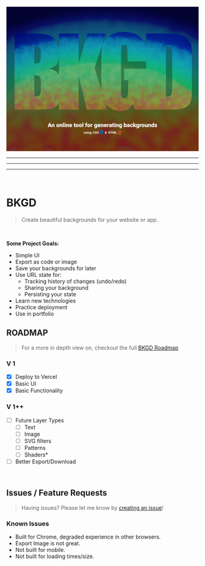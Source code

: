 ![Banner](/public/bkgdapp.png)

---

---

---

<br>

# BKGD

> Create beautiful backgrounds for your website or app.

<br>

**Some Project Goals:**

- Simple UI
- Export as code or image
- Save your backgrounds for later
- Use URL state for:
  - Tracking history of changes (undo/redo)
  - Sharing your background
  - Persisting your state
- Learn new technologies
- Practice deployment
- Use in portfolio

## ROADMAP

> For a more in depth view on, checkout the full [BKGD Roadmap](https://github.com/users/damienbullis/projects/1)

### V 1

- [x] Deploy to Vercel
- [x] Basic UI
- [x] Basic Functionality

### V 1++

- [ ] Future Layer Types
  - [ ] Text
  - [ ] Image
  - [ ] SVG filters
  - [ ] Patterns
  - [ ] Shaders\*
- [ ] Better Export/Download

<br>

## Issues / Feature Requests

> Having issues? Please let me know by [creating an issue](https://github.com/damienbullis/bkgd-app/issues/new)!

### Known Issues

- Built for Chrome, degraded experience in other browsers.
- Export Image is not great.
- Not built for mobile.
- Not built for loading times/size.
